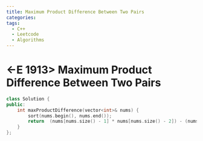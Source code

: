 ```yaml
---
title: Maximum Product Difference Between Two Pairs
categories:
tags:
  - C++
  - Leetcode
  - Algorithms
---
```


# <-E 1913> Maximum Product Difference Between Two Pairs

```c++
class Solution {
public:
    int maxProductDifference(vector<int>& nums) {
        sort(nums.begin(), nums.end());
        return  (nums[nums.size() - 1] * nums[nums.size() - 2]) - (nums[0] * nums[1]);
    }
};
```
